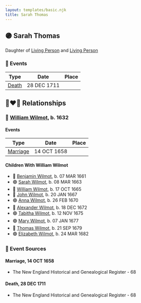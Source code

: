 ```yaml
---
layout: templates/basic.njk
title: Sarah Thomas
---
```

## 🟣 Sarah Thomas

Daughter of [Living Person](/people/2/28214092) and [Living Person](/people/6/67890576)

### 📆 Events

Type | Date | Place
------ | ------ | ------
[Death](#event-event-3) | 28 DEC 1711 |

## 👩‍❤️‍👨 Relationships

### 🔵 [William Wilmot](/people/4/47205976), b. 1632

#### Events

Type | Date | Place
------ | ------ | ------
[Marriage](#event-family-0-event-0) | 14 OCT 1658 |
#### Children With William Wilmot
* 🔵 [Benjamin Wilmot](/people/3/32094822), b. 07 MAR 1661
* 🟣 [Sarah Wilmot](/people/3/3300032), b. 08 MAR 1663
* 🔵 [William Wilmot](/people/6/66512566), b. 17 OCT 1665
* 🔵 [John Wilmot](/people/2/24658068), b. 20 JAN 1667
* 🟣 [Anna Wilmot](/people/5/59667336), b. 26 FEB 1670
* 🔵 [Alexander Wilmot](/people/3/3478994), b. 18 DEC 1672
* 🟣 [Tabitha Wilmot](/people/7/75933173), b. 12 NOV 1675
* 🟣 [Mary Wilmot](/people/9/97290136), b. 07 JAN 1677
* 🔵 [Thomas Wilmot](/people/3/36930663), b. 21 SEP 1679
* 🟣 [Elizabeth Wilmot](/people/9/91867119), b. 24 MAR 1682
### 📰 Event Sources

#### <a id="event-family-0-event-0"></a> Marriage, 14 OCT 1658
* The New England Historical and Genealogical Register  - 68
#### <a id="event-event-3"></a> Death, 28 DEC 1711
* The New England Historical and Genealogical Register  - 68
